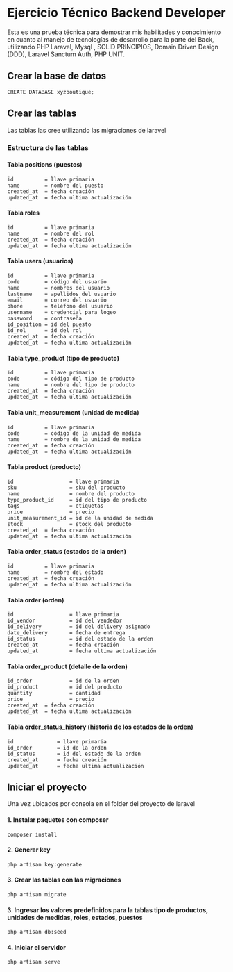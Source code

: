 # Ejercicio Técnico Backend Developer

Esta es una prueba técnica para demostrar mis habilitades y conocimiento en cuanto al manejo de tecnologías de desarrollo para la parte del Back, utilizando PHP Laravel, Mysql , SOLID PRINCIPIOS, Domain Driven Design (DDD), Laravel Sanctum Auth, PHP UNIT.

## Crear la base de datos
    CREATE DATABASE xyzboutique;
## Crear las tablas
Las tablas las cree utilizando las migraciones de laravel
### Estructura de las tablas

#### Tabla positions (puestos)
    id          = llave primaria
    name        = nombre del puesto
    created_at  = fecha creación
    updated_at  = fecha ultima actualización

#### Tabla roles
    id          = llave primaria
    name        = nombre del rol
    created_at  = fecha creación
    updated_at  = fecha ultima actualización

#### Tabla users (usuarios)
    id          = llave primaria
    code        = código del usuario 
    name        = nombres del usuario
    lastname    = apellidos del usuario
    email       = correo del usuario
    phone       = teléfono del usuario
    username    = credencial para logeo
    password    = contraseña
    id_position = id del puesto
    id_rol      = id del rol
    created_at  = fecha creación
    updated_at  = fecha ultima actualización

#### Tabla type_product (tipo de producto)
    id          = llave primaria
    code        = código del tipo de producto
    name        = nombre del tipo de producto
    created_at  = fecha creación
    updated_at  = fecha ultima actualización

#### Tabla unit_measurement (unidad de medida)
    id          = llave primaria
    code        = código de la unidad de medida
    name        = nombre de la unidad de medida
    created_at  = fecha creación
    updated_at  = fecha ultima actualización

#### Tabla product (producto)
    id                  = llave primaria
    sku                 = sku del producto
    name                = nombre del producto
    type_product_id     = id del tipo de producto
    tags                = etiquetas
    price               = precio
    unit_measurement_id = id de la unidad de medida
    stock               = stock del producto
    created_at  = fecha creación
    updated_at  = fecha ultima actualización

#### Tabla order_status (estados de la orden)
    id          = llave primaria
    name        = nombre del estado
    created_at  = fecha creación
    updated_at  = fecha ultima actualización


#### Tabla order (orden)
    id                  = llave primaria
    id_vendor           = id del vendedor
    id_delivery         = id del delivery asignado
    date_delivery       = fecha de entrega
    id_status           = id del estado de la orden
    created_at          = fecha creación
    updated_at          = fecha ultima actualización

#### Tabla order_product (detalle de la orden)
    id_order            = id de la orden
    id_product          = id del producto
    quantity            = cantidad
    price               = precio
    created_at  = fecha creación
    updated_at  = fecha ultima actualización

#### Tabla order_status_history (historia de los estados de la orden)
    id              = llave primaria
    id_order        = id de la orden
    id_status       = id del estado de la orden
    created_at      = fecha creación
    updated_at      = fecha ultima actualización

## Iniciar el proyecto
Una vez ubicados por consola en el folder del proyecto de laravel

#### 1. Instalar paquetes con composer
    composer install
#### 2. Generar key
    php artisan key:generate
#### 3. Crear las tablas con las migraciones
    php artisan migrate
#### 3. Ingresar los valores predefinidos para la tablas tipo de productos, unidades de medidas, roles, estados, puestos
    php artisan db:seed
#### 4. Iniciar el servidor
    php artisan serve